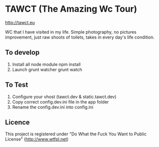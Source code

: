 # TAWCT (The Amazing Wc Tour)

http://tawct.eu

WC that I have visited in my life. Simple photography, no pictures improvement, just raw shoots of toilets, takes in every day's life condition.

## To develop

1. Install all node module
    npm install
2. Launch grunt watcher
    grunt watch

## To Test

1. Configure your vhost (tawct.dev & static.tawct.dev)
2. Copy correct config.dev.ini file in the app folder
3. Rename the config.dev.ini into config.ini

## Licence

This project is registered under "Do What the Fuck You Want to Public License" (http://www.wtfpl.net)